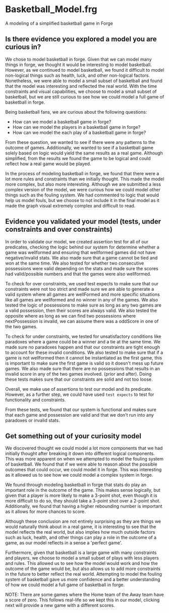 # Basketball_Model.frg
A modeling of a simplified basketball game in Forge

## Is there evidence you explored a model you are curious in?

We chose to model basketball in forge. Given that we can model many things in forge, we thought it would be interesting to model basketball. However, as we continued to model basketball, we found it difficult to model non-logical things such as health, luck, and other non-logical factors. Nonetheless, we were able to model a small subset of basketball and found that the model was interesting and reflected the real world. With the time constraints and visual capabilities, we choose to model a small subset of basketball, but we are still curious to see how we could model a full game of basketball in forge.

Being basketball fans, we are curious about the following questions:
- How can we model a basketball game in forge?
- How can we model the players in a basketball game in forge?
- How can we model the each play of a basketball game in forge?

From these question, we wanted to see if there were any patterns to the outcome of games. Additionally, we wanted to see if a basketball game solely based on logic would yield the same results as a real game. Although simplified, from the results we found the game to be logical and could reflect how a real game would be played.

In the process of modeling basketball in forge, we found that there were a lot more rules and constraints than we initially thought. This made the model more complex, but also more interesting. Although we are submitted a less complex version of the model, we were curious how we could model other things such as the fouling system. We had commented to logic that would help us model fouls, but we choose to not include it in the final model as it made the graph visual extremely complex and difficult to read. 

## Evidence you validated your model (tests, under constraints and over constraints)

In order to validate our model, we created assertion test for all of our predicates, checking the logic behind our system for determine whether a game was wellformed and ensuring that wellformed games did not have negative/invalid stats. We also made sure that a game cannot be tied and won at the same time. We also tested for whether two consecutive possessions were valid depending on the stats and made sure the scores had valid/possible numbers and that the games were also wellformed. 

To check for over constraints, we used test expects to make sure that our constraints were not too strict and made sure we are able to generate a valid system where all games are wellFormed and more specific situations like all games are wellformed and no winner in any of the games. We also tested the logic of possessions to make sure as long as any two games are a valid possession, then their scores are always valid. We also tested the opposite where as long as we can find two possessions where nextPossession is invalid, we can assume there was a oddScore in one of the two games. 

To check for under constraints, we tested for unsatisfactory conditions like paradoxes where a game could be a winner and a tie at the same time. We made sure no paradoxes happen and that our constraints are tight enough to account for these invalid conditions. We also tested to make sure that if a game is not wellformed then it cannot be instantiated as the first game, this is important to make sure the first game is valid so it doesn't mess up future games. We also made sure that there are no possessions that results in an invalid score in any of the two games involved. (prior and after). Doing these tests makes sure that our constraints are solid and not too loose. 

Overall, we make use of assertions to test our model and its predicate. However, as a further step, we could have used `test expects` to test for functionality and constraints.

From these tests, we found that our system is functional and makes sure that each game and possession are valid and that we don't run into any paradoxes or invalid stats. 

## Get something out of your curiosity model

We discovered thought we could model a lot more components that we had initially thought after breaking it down into different logical components. This was more apparent on when we attempted to model the fouling system of basketball. We found that if we were able to reason about the possible outcomes that could occur, we could model it in forge. This was interesting as it allowed us to see how we could model a complex system in forge.

We found through modeling basketball in forge that stats do play an important role in the outcome of the game. This makes sense logically, but given that a player is more likely to make a 3-point shot, even though it is more difficult to do so, they should take a 3-point shot over a 2-point shot. Additionally, we found that having a higher rebounding number is important as it allows for more chances to score.

Although these conclusion are not entirely surprising as they are things we would naturally think about in a real game, it is interesting to see that the model reflects the real world, but also implies how much outside factors such as luck, health, and other things can play a role in the outcome of a game, as our model reflects in a sense a 'perfect game'.

Furthermore, given that basketball is a large game with many constraints and players, we choose to model a small subset of plays with less players and rules. This allowed us to see how the model would work and how the outcome of the game would be, but also allows us to add more constraints in the future to better reflect the real world. Attempting to model the fouling system of basketball gave us more confidence and a better understanding of how we could model a full game of basketball in forge.

NOTE: There are some games where the Home team of the Away team have a score of zero. This follows real-life so we kept this in our model, clicking next will provide a new game with a different scores.
